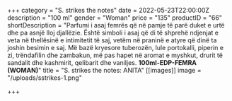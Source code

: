 +++
category = "S. strikes the notes"
date = 2022-05-23T22:00:00Z
description = "100 ml"
gender = "Woman"
price = "135"
productID = "66"
shortDescription = "Parfumi i asaj femrës që në pamje të parë duket e urtë dhe pa asnjë lloj djallëzie. Është simboli i asaj që di të shprehë ndjenjat e veta në thellësinë e intimitetit të saj, vetëm në praninë e atyre që dinë ta joshin besimin e saj. Më bazë kryesore tuberozën, lule portokalli, piperin e zi, trëndafilin dhe zambakun, më pas hapet në aromat e myshkut, drurit të sandalit dhe kashmirit, qelibarit dhe vaniljes. **100ml-EDP-FEMRA (WOMAN)**"
title = "S. strikes the notes: ANITA"
[[images]]
image = "/uploads/sstrikes-1.png"

+++

